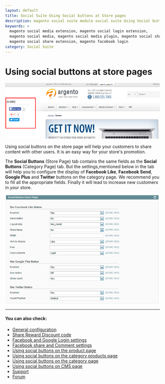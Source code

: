 ```yaml
---
layout: default
title: Social Suite Using Social buttons at Store pages
description: magento social suite module social suite Using Social buttons at Store pages
keywords: >
  magento social media extension, magento social login extension,
  magento social media, magento social media plugin, magento social share,
  magento social share extension, magento facebook login
category: Social Suite
---
```


# Using social buttons at store pages

![Category Products](/images/socialsuite/options14.png)

Using social buttons on the store page will help your customers to share content
with other users. It is an easy way for your store's promotion.

The **Social Buttons** (Store Page) tab contains the same fields as the
**Social Buttons** (Category Page) tab. But the settings,mentioned below in the tab
will help you to configure the display of **Facebook Like**, **Facebook Send**, **Google Plus**
and **Twitter** buttons on the category page. We recommend you to fill all the
appropriate fields. Finally it will lead to increase new customers in your store.

![Category Products](/images/socialsuite/options15.png)

___

#### You can also check:

*   [General configuration](../general-configuration/)
*   [Share Reward Discount code](../share-reward-discount-code/)
*   [Facebook and Google Login settings](../facebook-and-google-login/)
*   [Facebook share and Comment settings](../facebook-share-and-comment/)
*   [Using social buttons on the product page](../using-social-buttons-on-the-product-page/)
*   [Using social buttons on the category products page](../using-social-buttons-on-the-category-products-page/)
*   [Using social buttons on the category page](../using-social-buttons-on-the-category-page/)
*   [Using social buttons on CMS page](../using-social-buttons-on-cms-page)
*   [Support](https://swissuplabs.com/contacts/)
*   [Forum](https://swissuplabs.com/magento-forum/)